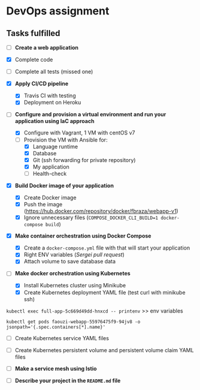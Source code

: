 # DevOps assignment



## Tasks fulfilled

- [ ]  **Create a web application**

  - [x] Complete code
  - [ ] Complete all tests (missed one)

- [x] **Apply CI/CD pipeline**

  - [x] Travis CI with testing
  - [x] Deployment on Heroku

- [ ] **Configure and provision a virtual environment and run your application using IaC approach**

  - [x] Configure with Vagrant, 1 VM with centOS v7
  - [ ] Provision the VM with Ansible for:
    - [x] Language runtime
    - [x] Database
    - [x] Git (ssh forwarding for private repository)
    - [x] My application
    - [ ] Health-check

- [x] **Build Docker image of your application**

  - [x] Create Docker image
  - [x] Push the image (https://hub.docker.com/repository/docker/fbraza/webapp-v1)
  - [x] Ignore unnecessary files (`COMPOSE_DOCKER_CLI_BUILD=1 docker-compose build`)

- [x] **Make container orchestration using Docker Compose**

  - [x] Create a `docker-compose.yml` file with that will start your application
  - [x] Right ENV variables (*Sergei pull request*)
  - [x] Attach volume to save database data

- [ ] **Make docker orchestration using Kubernetes**

  - [x] Install Kubernetes cluster using Minikube
  - [x] Create Kubernetes deployment YAML file (test curl with minikube ssh)

`kubectl exec full-app-5c669d49dd-hnxcd -- printenv` >> env variables 

`kubectl get pods faouzi-webapp-55976475f9-94jv8 -o jsonpath='{.spec.containers[*].name}'`

- [ ] Create Kubernetes service YAML files

- [ ] Create Kubernetes persistent volume and persistent volume claim YAML files

- [ ] **Make a service mesh using Istio**

- [ ] **Describe your project in the `README.md` file**

  

